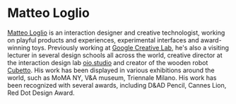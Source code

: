 # Matteo Loglio
[Matteo Loglio](https://matlo.me) is an interaction designer and creative technologist, working on playful products and experiences, experimental interfaces and award-winning toys. Previously working at [Google Creative Lab](https://google.com), he's also a visiting lecturer in several design schools all across the world, creative director at the interaction design lab [oio.studio](https://oio.studio) and creator of the wooden robot [Cubetto](http://primotoys.com). His work has been displayed in various exhibitions around the world, such as MoMA NY, V&A museum, Triennale Milano. His work has been recognized with several awards, including D&AD Pencil, Cannes Lion, Red Dot Design Award.
